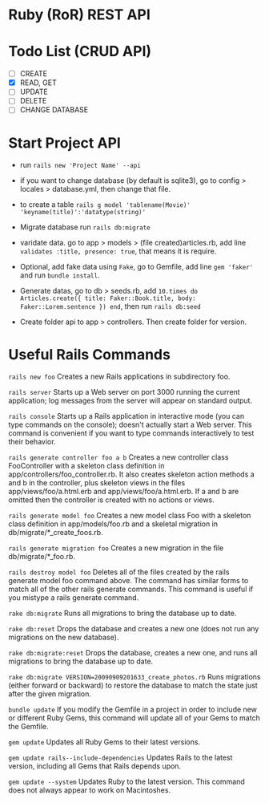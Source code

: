 # Ruby (RoR) REST API

# Todo List (CRUD API)

- [ ] CREATE
- [X] READ, GET
- [ ] UPDATE
- [ ] DELETE
- [ ] CHANGE DATABASE

# Start Project API

- run `rails new 'Project Name' --api`
- if you want to change database (by default is sqlite3), go to config > locales > database.yml, then change that file.
- to create a table `rails g model 'tablename(Movie)' 'keyname(title)':'datatype(string)'`
- Migrate database run `rails db:migrate`
- varidate data. go to app > models > (file created)articles.rb, add line `validates :title, presence: true`, that means it is require.
- Optional, add fake data using `Fake`, go to Gemfile, add line `gem 'faker'` and run `bundle install`.
- Generate datas, go to db > seeds.rb, add `10.times do Articles.create({ title: Faker::Book.title, body: Faker::Lorem.sentence }) end`, then run `rails db:seed`

- Create folder api to app > controllers. Then create folder for version.

# Useful Rails Commands

`rails new foo`
Creates a new Rails applications in subdirectory foo.

`rails server`
Starts up a Web server on port 3000 running the current application; log messages from the server will appear on standard output.

`rails console`
Starts up a Rails application in interactive mode (you can type commands on the console); doesn't actually start a Web server. This command is convenient if you want to type commands interactively to test their behavior.

`rails generate controller foo a b`
Creates a new controller class FooController with a skeleton class definition in app/controllers/foo_controller.rb. It also creates skeleton action methods a and b in the controller, plus skeleton views in the files app/views/foo/a.html.erb and app/views/foo/a.html.erb. If a and b are omitted then the controller is created with no actions or views.

`rails generate model foo`
Creates a new model class Foo with a skeleton class definition in app/models/foo.rb and a skeletal migration in db/migrate/*_create_foos.rb.

`rails generate migration foo`
Creates a new migration in the file db/migrate/*_foo.rb.

`rails destroy model foo`
Deletes all of the files created by the rails generate model foo command above. The command has similar forms to match all of the other rails generate commands. This command is useful if you mistype a rails generate command.

`rake db:migrate`
Runs all migrations to bring the database up to date.

`rake db:reset`
Drops the database and creates a new one (does not run any migrations on the new database).

`rake db:migrate:reset`
Drops the database, creates a new one, and runs all migrations to bring the database up to date.

`rake db:migrate VERSION=20090909201633_create_photos.rb`
Runs migrations (either forward or backward) to restore the database to match the state just after the given migration.

`bundle update`
If you modify the Gemfile in a project in order to include new or different Ruby Gems, this command will update all of your Gems to match the Gemfile.

`gem update`
Updates all Ruby Gems to their latest versions.

`gem update rails--include-dependencies`
Updates Rails to the latest version, including all Gems that Rails depends upon.

`gem update --system`
Updates Ruby to the latest version. This command does not always appear to work on Macintoshes.

